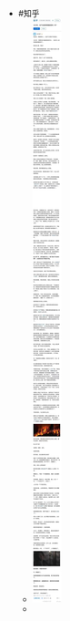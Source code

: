 - #知乎
	- ![fdfb65ee87c18ee90360dfb38b126e3.jpg](../assets/fdfb65ee87c18ee90360dfb38b126e3_1672718445524_0.jpg)
	-